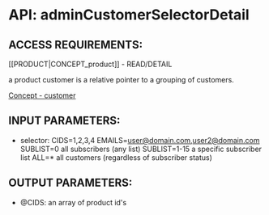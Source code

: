 # API: adminCustomerSelectorDetail


## ACCESS REQUIREMENTS: ##
[[PRODUCT|CONCEPT_product]] - READ/DETAIL


a product customer is a relative pointer to a grouping of customers.

[Concept - customer](concept_customer)

## INPUT PARAMETERS: ##
  * selector: 
CIDS=1,2,3,4
EMAILS=user@domain.com,user2@domain.com
SUBLIST=0	all subscribers (any list)
SUBLIST=1-15	a specific subscriber list
ALL=*			all customers (regardless of subscriber status)


## OUTPUT PARAMETERS: ##
  * @CIDS: an array of product id's
